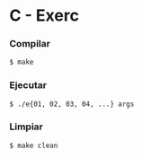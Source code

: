 # C - Exerc

### Compilar

```bash
$ make
```

### Ejecutar

```bash
$ ./e{01, 02, 03, 04, ...} args
```

### Limpiar

```bash
$ make clean
```
